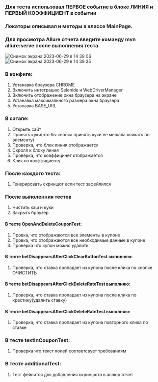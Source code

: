 ### Для теста использовал ПЕРВОЕ событие в блоке ЛИНИЯ и ПЕРВЫЙ КОЭФФИЦИЕНТ в событии
### Локаторы описывал и методы в классе MainPage.
### Для просмотра Allure отчета введите команду mvn allure:serve после выполнения теста
![Снимок экрана 2023-06-29 в 14 39 06](https://github.com/Uladzislau1996/Technical_Task_Java_Selenide_TestNG_Maven/assets/39631679/5063c9d0-13d4-4ccc-9aff-eed0554b875b)
![Снимок экрана 2023-06-29 в 14 39 25](https://github.com/Uladzislau1996/Technical_Task_Java_Selenide_TestNG_Maven/assets/39631679/3cd8ec55-789f-4f31-9d7b-a20cbc8975ed)


### В конфиге:
1. Устанавка браузера CHROME
2. Включить интеграцию Selenide и WebDriverManager
3. Включить отображение окна браузера на экране
4. Устанавка максимального размера окна браузера
5. Устанавка BASE_URL

### В сэтапе:
1. Открыть сайт
2. Принять куки(что бы кнопка принять куки не мешала кликать по элементу)
3. Проверка, что блок линия отображается
4. Скролл к блоку линия
5. Проверка, что коэффицинет отображается
6. Клик по коэффициенту

### После каждого теста:
1. Генерировать скриншот если тест зафейлился


### После выполенния тестов
1. Чистить кэш и куки
2. Закрыть браузер

#### В тесте OpenAndDeleteCouponTest:
1. Провка, что отображаются все элементы в купоне
2. Провка, что отображаются все необходимые данные в купоне
3. Проверка что купон можно удалить

#### В тесте betDisappearsAfterClickClearButtonTest выполняю:
1. Проверка, что ставка пропадает из купона после клика по кнопке ОЧИСТИТЬ

#### В тесте betDisappearsAfterClickDeleteRateTest выполняю:
1. Проверка, что ставка пропадает из купона после клика по крестику(удалить ставку)

#### В тесте betDisappearsAfterClickDeleteRateTest выполняю:
1. Проверка, что ставка пропадает из купона повторного клика по ставке

### В тесте textInCouponTest:
1. Проверка что текст полей соответсвует требованиям

### В тесте additionalTest:
1. Тест фейлится для добавления скриншота в аллюр отчет


